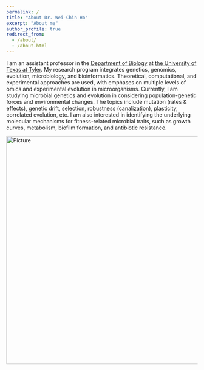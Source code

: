 ```yaml
---
permalink: /
title: "About Dr. Wei-Chin Ho"
excerpt: "About me"
author_profile: true
redirect_from: 
  - /about/
  - /about.html
---
```


I am an assistant professor in the [Department of Biology](https://www.uttyler.edu/biology/) at [the University of Texas at Tyler](https://www.uttyler.edu/). My research program integrates genetics, genomics, evolution, microbiology, and bioinformatics. Theoretical, computational, and experimental approaches are used, with emphases on multiple levels of omics and experimental evolution in microorganisms. Currently, I am studying microbial genetics and evolution in considering population-genetic forces and environmental changes. The topics include mutation (rates & effects), genetic drift, selection, robustness (canalization), plasticity, correlated evolution, etc. I am also interested in identifying the underlying molecular mechanisms for fitness-related microbial traits, such as growth curves, metabolism, biofilm formation, and antibiotic resistance.

<img src="http://wchoEvo.github.io/images/word_cloud.jpeg.jpg" 
        alt="Picture"
        width="800" 
        height="600"
        style="display: block; margin: 0 auto" />

